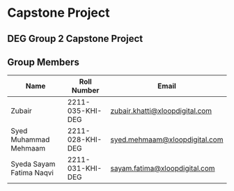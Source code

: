 # Capstone Project

## DEG Group 2 Capstone Project

## Group Members

| Name | Roll Number | Email |
| ----- | ----- | ----- |
| Zubair | 2211-035-KHI-DEG | zubair.khatti@xloopdigital.com | 
|Syed Muhammad Mehmaam | 2211-028-KHI-DEG| syed.mehmaam@xloopdigital.com|
| Syeda Sayam Fatima Naqvi | 2211-031-KHI-DEG | sayam.fatima@xloopdigital.com
